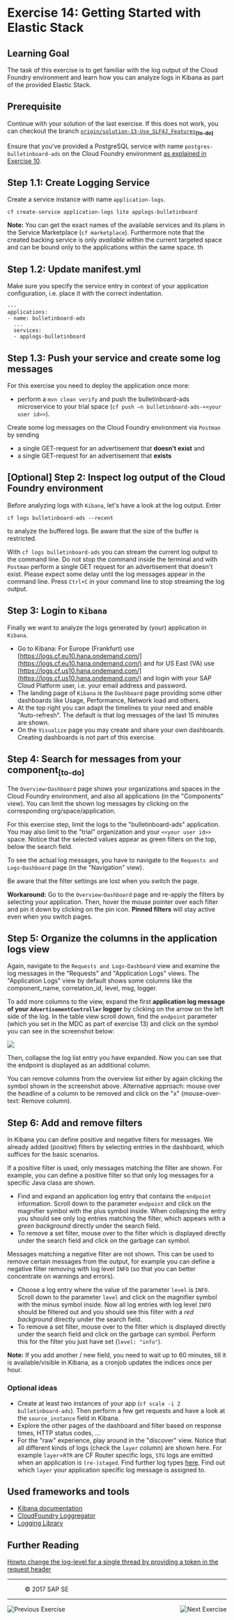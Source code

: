 Exercise 14: Getting Started with Elastic Stack
=====================================

## Learning Goal
The task of this exercise is to get familiar with the log output of the Cloud Foundry environment and learn how you can analyze logs in Kibana as part of the provided Elastic Stack.

## Prerequisite
Continue with your solution of the last exercise. If this does not work, you can checkout the branch [`origin/solution-13-Use_SLF4J_Features`](https://github.wdf.sap.corp/cc-java/cc-bulletinboard-ads-spring-webmvc/tree/solution-13-Use-SLF4J-Features)<sub><b>[to-do]</b></sub>

Ensure that you've provided a PostgreSQL service with name `postgres-bulletinboard-ads` on the Cloud Foundry environment [as explained in Exercise 10](/ConnectDatabase/Exercise_10_DeployAdsWithDBServiceOnCF.md).


## Step 1.1: Create Logging Service
Create a service instance with name `application-logs`. 

```
cf create-service application-logs lite applogs-bulletinboard
```

**Note:** You can get the exact names of the available services and its plans in the Service Marketplace (`cf marketplace`). Furthermore note that the created backing service is only *available* within the current targeted space and can be bound only to the applications within the same space.
th
## Step 1.2: Update manifest.yml
Make sure you specify the service entry in context of your application configuration, i.e. place it with the correct indentation.

```
---
applications:
- name: bulletinboard-ads
  ...
  services:
  - applogs-bulletinboard
```


## Step 1.3: Push your service and create some log messages

For this exercise you need to deploy the application once more:
- perform a `mvn clean verify` and push the bulletinboard-ads microservice to your trial space (`cf push –n bulletinboard-ads-<<your user id>>`). 

Create some log messages on the Cloud Foundry environment via `Postman` by sending
- a single GET-request for an advertisement that **doesn't exist** and
- a single GET-request for an advertisement that **exists**

## [Optional] Step 2: Inspect log output of the Cloud Foundry environment
Before analyzing logs with `Kibana`, let's have a look at the log output. Enter 
```
cf logs bulletinboard-ads --recent
```
to analyze the buffered logs. Be aware that the size of the buffer is restricted.

With `cf logs bulletinboard-ads` you can stream the current log output to the command line. Do not stop the command inside the terminal and with `Postman` perform a single GET request for an advertisement that doesn't exist. Please expect some delay until the log messages appear in the command line. Press `Ctrl+C` in your command line to stop streaming the log output.


## Step 3: Login to `Kibana`
Finally we want to analyze the logs generated by (your) application in `Kibana`.

- Go to Kibana: For Europe (Frankfurt) use [https://logs.cf.eu10.hana.ondemand.com/](https://logs.cf.eu10.hana.ondemand.com/) and for US East (VA) use [https://logs.cf.us10.hana.ondemand.com/](https://logs.cf.us10.hana.ondemand.com/) and login with your SAP Cloud Platform user, i.e. your email address and password.
- The landing page of `Kibana` is the `Dashboard` page providing some other dashboards like Usage, Performance, Network load and others. 
- At the top right you can adapt the timelines to your need and enable "Auto-refresh". The default is that log messages of the last 15 minutes are shown.
- On the `Visualize` page you may create and share your own dashboards. Creating dashboards is not part of this exercise.

## Step 4: Search for messages from your component<sub><b>[to-do]</b></sub>
The `Overview`-`Dashboard` page shows your organizations and spaces in the Cloud Foundry environment, and also all applications (in the "Components" view).
You can limit the shown log messages by clicking on the corresponding org/space/application.

For this exercise step, limit the logs to the "bulletinboard-ads" application. You may also limit to the "trial" organization and your `<<your user id>>` space.
Notice that the selected values appear as green filters on the top, below the search field.

To see the actual log messages, you have to navigate to the `Requests and Logs`-`Dashboard` page (in the "Navigation" view).

Be aware that the filter settings are lost when you switch the page.

**Workaround:** Go to the `Overview`-`Dashboard` page and re-apply the filters by selecting your application.
Then, hover the mouse pointer over each filter and pin it down by clicking on the pin icon. __Pinned filters__ will stay active even when you switch pages.


## Step 5: Organize the columns in the application logs view
Again, navigate to the `Requests and Logs`-`Dashboard` view and examine the log messages in the "Requests" and "Application Logs" views. The "Application Logs" view by default shows some columns like the component_name, correlation_id, level, msg,	logger.

To add more columns to the view, expand the first **application log message of your `AdvertisementController` logger** by clicking on the arrow on the left side of the log. In the table view scroll down, find the `endpoint` parameter (which you set in the MDC as part of exercise 13) and click on the symbol you can see in the screenshot below:

![](images/Screenshot-SetKibanaColumn.png)

Then, collapse the log list entry you have expanded. Now you can see that the endpoint is displayed as an additional column.

You can remove columns from the overview list either by again clicking the symbol shown in the screenshot above. Alternative approach: mouse over the headline of a column to be removed and click on the "x" (mouse-over-text: Remove column).

## Step 6: Add and remove filters
In Kibana you can define positive and negative filters for messages.
We already added (positive) filters by selecting entries in the dashboard, which suffices for the basic scenarios.

If a positive filter is used, only messages matching the filter are shown. For example, you can define a positive filter so that only log messages for a specific Java class are shown.

- Find and expand an application log entry that contains the `endpoint` information. Scroll down to the parameter `endpoint` and click on the magnifier symbol with the plus symbol inside. When collapsing the entry you should see only log entries matching the filter, which appears with a *green background* directly under the search field.
- To remove a set filter, mouse over to the filter which is displayed directly under the search field and click on the garbage can symbol.

Messages matching a negative filter are not shown. This can be used to remove certain messages from the output, for example you can define a negative filter removing with log level `INFO` (so that you can better concentrate on warnings and errors).

- Choose a log entry where the value of the parameter `level` is `INFO`. Scroll down to the parameter `level` and click on the magnifier symbol with the minus symbol inside. Now all log entries with log level `INFO` should be filtered out and you should see this filter with a *red background* directly under the search field.
- To remove a set filter, mouse over to the filter which is displayed directly under the search field and click on the garbage can symbol. Perform this for the filter you just have set (`level: "info"`).

**Note:** If you add another / new field, you need to wait up to 60 minutes, till it is available/visible in Kibana, as a cronjob updates the indices once per hour.


### Optional ideas
- Create at least two instances of your app (`cf scale -i 2 bulletinboard-ads`). Then perform a few get requests and have a look at the `source_instance` field in Kibana.
- Explore the other pages of the dashboard and filter based on response times, HTTP status codes, ...
- For the "raw" experience, play around in the "discover" view. Notice that all different kinds of logs (check the `layer` column) are shown here. For example `layer`=`RTR` are CF Router specific logs, `STG` logs are emitted when an application is `(re-)staged`. Find further log types [here](https://docs.cloudfoundry.org/devguide/deploy-apps/streaming-logs.html). Find out which `layer` your application specific log message is assigned to.

## Used frameworks and tools
- [Kibana documentation](https://www.elastic.co/products/kibana)
- [CloudFoundry Loggregator](https://github.com/cloudfoundry/Loggregator)
- [Logging Library](https://github.com/SAP/cf-java-logging-support)

## Further Reading
[Howto change the log-level for a single thread by providing a token in the request header](https://github.com/SAP/cf-java-logging-support/wiki/Dynamic-Log-Levels)




***
<dl>
  <dd>
  <div class="footer">&copy; 2017 SAP SE</div>
  </dd>
</dl>
<hr>
<a href="/LoggingTracing/Exercise_13_Use_SLF4J_Features.md">
  <img align="left" alt="Previous Exercise">
</a>
<a href="/Service2ServiceCommunication/Exercise_16_Call_UserService.md">
  <img align="right" alt="Next Exercise">
</a>
